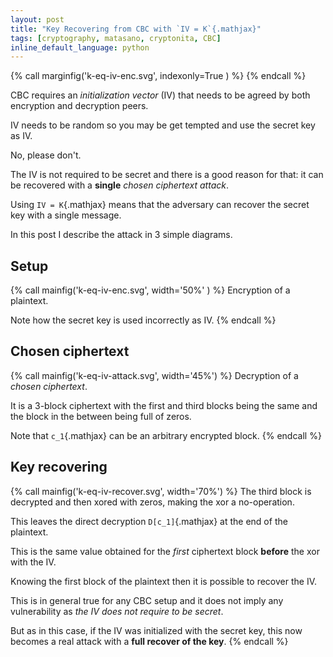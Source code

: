 ```yaml
---
layout: post
title: "Key Recovering from CBC with `IV = K`{.mathjax}"
tags: [cryptography, matasano, cryptonita, CBC]
inline_default_language: python
---
```


{% call	marginfig('k-eq-iv-enc.svg', indexonly=True ) %}
{% endcall %}

CBC requires an *initialization vector* (IV) that needs to be agreed
by both encryption and decryption peers.

IV needs to be random so you may be get tempted and use the secret key
as IV.

No, please don't.

The IV is not required to be secret and there is a good reason for that:
it can be recovered with a **single** *chosen ciphertext attack*.

Using `IV = K`{.mathjax} means that the adversary can recover the secret key with a
single message.

In this post I describe the attack in 3 simple diagrams.
<!--more-->

## Setup

{% call	mainfig('k-eq-iv-enc.svg', width='50%' ) %}
Encryption of a plaintext.

Note how the secret key is used incorrectly as IV.
{% endcall %}

## Chosen ciphertext

{% call	mainfig('k-eq-iv-attack.svg', width='45%') %}
Decryption of a *chosen ciphertext*.

It is a 3-block ciphertext with the first and third blocks being the
same and the block in the between being full of zeros.

Note that `c_1`{.mathjax} can be an arbitrary encrypted block.
{% endcall %}

## Key recovering

{% call	mainfig('k-eq-iv-recover.svg', width='70%') %}
The third block is decrypted and then xored with zeros, making the xor a
no-operation.

This leaves the direct decryption `D[c_1]`{.mathjax} at the end of the
plaintext.

This is the same value obtained for the *first* ciphertext block
**before** the xor with the IV.

Knowing the first block of the plaintext then it is possible to recover
the IV.

This is in general true for any CBC setup and it does not imply any
vulnerability as *the IV does not require to be secret*.

But as in this case, if the IV was initialized with the secret key, this
now becomes a real attack with a **full recover of the key**.
{% endcall %}


